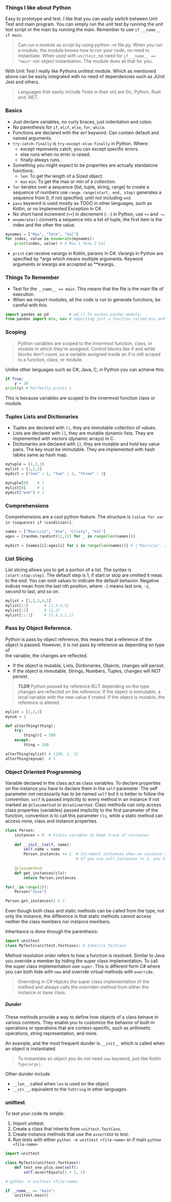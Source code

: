 ### Things I like about Python
Easy to prototype and test. I like that you can easily switch between Unit Test
and main program. You can simply run the unit test by running the unit test script
or the main by running the main. Remember to use `if __name__ if main`.

> Can run a module as script by using python -m <module> file.py. When you run a module,
> the module knows how to run your code, no need to instantiate. When used with `unittest`,
> no need for `if __name__ == "main"` nor object instantiation. The module does all that for 
> you.

With Unit Test I really like Pythons unittest module. Which as mentioned above can be 
easily integrated with no need of dependencies such as JUnit Jest and others.

> Languages that easily include Tests in their std are Go, Python, Rust and .NET.

### Basics
- Just declare variables, no curly braces, just indentation and colon.
- No parenthesis for `if`, `elif`, `else`, `for`, `while`.
- Functions are declared with the `def` keyword. Can contain default and named arguments.
- `try-catch-finally` is `try-except-else-finally` in Python. Where:
    - except represents catch, you can except specific errors.
    - else runs when no error is raised.
    - finally always runs.
- Something you might expect to be properties are actually standalone functions:
    - `len`: To get the length of a Sized object.
    - `max` `min`: To get the max or min of a collection.
- `for` iterates over a sequence (list, tuple, string, range) to create a sequence of 
numbers use `range`. `range(start, end, step)` generates a sequence from 0, if not specified, until
not including `end`.
- `pass` keyword is used mostly as TODO in other languages, such as Kotlin, 
or no Implemented Exception in C#.
- No short hand increment (`++`) in decrement (`--`) in Python, use `+=` and `-=`.
- `enumerate()` converts a sequence into a list of tuple, the first item is the index and the other the value.
```python
mynames = ["Mau", "Tete", "Val"]
for index, value in enumerate(mynames):
    print(index, value) # 0 Mau 1 Tete 2 Val
```
- `print` can receive varargs in Kotlin, params in C#. Varargs in Python are specified by *args which means 
multiple arguments. Keyword arguments or kwargs are accepted as **kwargs.

### Things To Remember
- Test for the `__name__ == main`. This means that the file is the main file of execution.
- When we import modules, all the code is run to generate functions, be careful with this.
```python
import pandas as pd         # pd.() To access pandas module.
from pandas import min, max # importing just a function called min and max from pandas module.
```

### Scoping
> Python variables are scoped to the innermost function, class, or module in which they're assigned.
> Control blocks like if and while blocks don't count, so a variable assigned inside an if is still 
> scoped to a function, class, or module.

Unlike other languages such as C#, Java, C, in Python you can achieve this:
```python
if True:
    y = 10
print(y) # Perfectly prints y. 
```
This is because variables are scoped to the innermost function class or module.

### Tuples Lists and Dictionaries
- Tuples are declared with `()`, they are immutable collection of values.
- Lists are declared with `[]`, they are mutable dynamic lists. They are implemented 
with vectors (dynamic arrays) in C. 
- Dictionaries are declared with `{}`, they are mutable and hold key value pairs. The 
key must be immutable. They are implemented with hash tables same as hash map.
```python
mytuple = (1,2,3)
mylist = [1,2,3]
mydict = {"one" : 1, "two" : 2, "three" : 3}

mytuple[0]    # 1
mylist[0]     # 1
mydict["one"] # 1
```

### Comprehensions
Comprehensions are a cool python feature. The structure is `[value for var in (sequence) if (condition)]`.
```python
names = ["Mauricio", "Ana", "Cristy", "Val"]
ages = [random.randint(12,21) for _ in range(len(names))]

mydict = {names[i]:ages[i] for i in range(len(names))} # {'Mauricio': 20, 'Ana': 12, 'Cristy': 20, 'Val': 20}
```

### List Slicing
List slicing allows you to get a portion of a list. The syntax is `[start:stop:step]`.
The default step is 1, if start or stop are omitted it meas to the end. You can omit
values to indicate the default behavior. Negative indices mean from the last nth position, 
where `-1` means last one, `-2`, second to last, and so on. 
```python
mylist = [1,2,3,4,5]
mylist[1:]       # [2,3,4,5]
mylist[:2]       # [1,2]
mylist[::-1]     # [5,4,3,2,1]
```

### Pass by Object Reference.
Python is pass by object reference, this means that a reference of the object is 
passed. However, it is not pass by reference as depending on type of  
the variable, the changes are reflected.
- If the object is mutable, Lists, Dictionaries, Objects, changes will persist.
- If the object is immutable, Strings, Numbers, Tuples, changes will NOT persist.
> ***TLDR*** Python passed by reference BUT depending on the type changes are reflected 
> on the reference. If the object is immutable, a local variable with the new value if 
> crated. If the object is mutable, the reference is altered.
```python
mylist = [1,2,3]
mynum = 1

def alterThing(thing):
    try:
        thing[0] = 100 
    except:
        thing = 100

alterThing(mylist) # [100, 2, 3]
alterThing(mynum)  # 1
```

### Object Oriented Programming
Variable declared in the class act as class variables. To declare properties on the instance
you have to declare them in the `self` parameter. The self parameter not necessarily has to 
be named `self` but it is better to follow the convention. `self` is passed implicitly to 
every method in an instance if not marked as `@classmethod` or `@staticmethod`. Class methods
can only access class properties (variables) passed implicitly to the first parameter of the function,
convention is to call this parameter `cls`, while a static method can access none, class and 
instance properties.

```python
class Person:
    instances = 0  # Static variable to keep track of instances
    
    def __init__(self, name):
        self.name = name
        Person.instances += 1  # Increment instances when an instance is created
                               # If you use self.instances += 1, you hide Person.instances 
    
    @classmethod
    def get_instances(cls):
        return Person.instances 

for(_ in range(3)):
    Person("Jose")

Person.get_instances() # 3
```

Even though both class and static methods can be called from the type, not only the instance,
the difference is that static methods cannot access neither the class members nor instance members.

Inheritance is done through the parenthesis:
```python
import unittest
class MyTests(unittest.TestCase): # Inherits TestCase
```

Method resolution order refers to how a function is resolved. Similar to Java you override a member
by hiding the super class implementation. To call the super class implementation use `super`. This is different
form C# where you can both hide with `new` and override virtual methods with `override`.

> Overriding in C# Hijacks the super class implementation of the method and always calls the overriden method
> from either the instance or base class.

##### Dunder
These methods provide a way to define how objects of a class behave in various contexts. 
They enable you to customize the behavior of built-in operations or operations that are context-specific,
such as arithmetic operations, string representation, and more.

An example, and the most frequent dunder is `__init__` which is called when an object is instantiated.

> To instantiate an object you do not need `new` keyword, just like Kotlin `Type(args)`.

Other dunder include 
- `__len__` called when `len` is used on the object. 
- `__str__`, equivalent to the `ToString` in other languages.

### unittest
To test your code its simple:
1. Import unittest.
2. Create a class that inherits from `unittest.TestCase`.
3. Create instance methods that use the `assertXXX` to test.
4. Run tests with either `python -m unittest <file-name>` or if main `python <file-name>`
```python
import unittest

class MyTests(unittest.TestCase):
    def test_one_plus_one(self):
        self.assertEquals(1 + 1, 2)

# python -m unittest <file-name>

if __name__ == "main":
    unittest.main()
```

